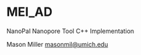 MEI_AD
===========================
NanoPal Nanopore Tool C++ Implementation

Mason Miller <masonmil@umich.edu>